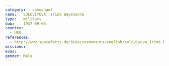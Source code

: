 ```yaml
---
category:	cosmonaut
name:	SOLOVIYOVA, Irina Bayanovna 
type:	military
dob:	1937-09-06
country:
  - URS
references:
  - http://www.spacefacts.de/bios/cosmonauts/english/soloviyova_irina.htm
missions:
evas:
gender:	Male
---
```

